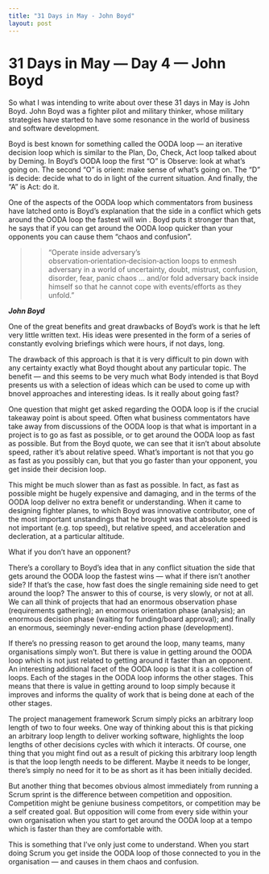 ```yaml
---
title: "31 Days in May - John Boyd"
layout: post
---
```


# 31 Days in May — Day 4 — John Boyd

So what I was intending to write about over these 31 days in May is John Boyd. John Boyd was a fighter pilot and military thinker, whose military strategies have started to have some resonance in the world of business and software development.

Boyd is best known for something called the OODA loop — an iterative decision loop which is similar to the Plan, Do, Check, Act loop talked about by Deming. In Boyd’s OODA loop the first “O” is Observe: look at what’s going on. The second “O” is orient: make sense of what’s going on. The “D” is decide: decide what to do in light of the current situation. And finally, the “A” is Act: do it.

One of the aspects of the OODA loop which commentators from business have latched onto is Boyd’s explanation that the side in a conflict which gets around the OODA loop the fastest will win . Boyd puts it stronger than that, he says that if you can get around the OODA loop quicker than your opponents you can cause them “chaos and confusion”.

>>“Operate inside adversary’s observation‑orientation‑decision‑action loops to enmesh adversary in a world of uncertainty, doubt, mistrust, confusion, disorder, fear, panic chaos … and/or fold adversary back inside himself so that he cannot cope with events/efforts as they unfold.”

***John Boyd***

One of the great benefits and great drawbacks of Boyd’s work is that he left very little written text. His ideas were presented in the form of a series of constantly evolving briefings which were hours, if not days, long.

The drawback of this approach is that it is very difficult to pin down with any certainty exactly what Boyd thought about any particular topic. The benefit — and this seems to be very much what Body intended is that Boyd presents us with a selection of ideas which can be used to come up with bnovel approaches and interesting ideas.
Is it really about going fast?

One question that might get asked regarding the OODA loop is if the crucial takeaway point is about speed. Often what business commentators have take away from discussions of the OODA loop is that what is important in a project is to go as fast as possible, or to get around the OODA loop as fast as possible. But from the Boyd quote, we can see that it isn’t about absolute speed, rather it’s about relative speed. What’s important is not that you go as fast as you possibly can, but that you go faster than your opponent, you get inside their decision loop.

This might be much slower than as fast as possible. In fact, as fast as possible might be hugely expensive and damaging, and in the terms of the OODA loop deliver no extra benefit or understanding. When it came to designing fighter planes, to which Boyd was innovative contributor, one of the most important unstandings that he brought was that absolute speed is not important (e.g. top speed), but relative speed, and acceleration and decleration, at a particular altitude.

What if you don’t have an opponent?

There’s a corollary to Boyd’s idea that in any conflict situation the side that gets around the OODA loop the fastest wins — what if there isn’t another side? If that’s the case, how fast does the single remaining side need to get around the loop? The answer to this of course, is very slowly, or not at all. We can all think of projects that had an enormous observation phase (requirements gathering); an enormous orientation phase (analysis); an enormous decision phase (waiting for funding/board approval); and finally an enormous, seemingly never-ending action phase (development).

If there’s no pressing reason to get around the loop, many teams, many organisations simply won’t. But there is value in getting around the OODA loop which is not just related to getting around it faster than an opponent. An interesting additional facet of the OODA loop is that it is a collection of loops. Each of the stages in the OODA loop informs the other stages. This means that there is value in getting around to loop simply because it improves and informs the quality of work that is being done at each of the other stages.

The project management framework Scrum simply picks an arbitrary loop length of two to four weeks. One way of thinking about this is that picking an arbitrary loop length to deliver working software, highlights the loop lengths of other decisions cycles with which it interacts. Of course, one thing that you might find out as a result of picking this arbitrary loop length is that the loop length needs to be different. Maybe it needs to be longer, there’s simply no need for it to be as short as it has been initially decided.

But another thing that becomes obvious almost immediately from running a Scrum sprint is the difference between competition and opposition. Competition might be geniune business competitors, or competition may be a self created goal. But opposition will come from every side within your own organisation when you start to get around the OODA loop at a tempo which is faster than they are comfortable with.

This is something that I’ve only just come to understand. When you start doing Scrum you get inside the OODA loop of those connected to you in the organisation — and causes in them chaos and confusion.
